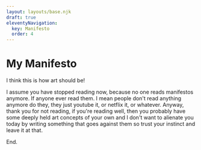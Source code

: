 ```yaml
---
layout: layouts/base.njk
draft: true
eleventyNavigation:
  key: Manifesto
  order: 4
---
```

# My Manifesto

I think this is how art should be!

I assume you have stopped reading now, because no one reads manifestos anymore. If anyone ever read them. I mean people don't read anything anymore do they, they just youtube it, or netflix it, or whatever. Anyway, thank you for not reading, if you're reading well, then you probably have some deeply held art concepts of your own and I don't want to alienate you today by writing something that goes against them so trust your instinct and leave it at that.

End.
